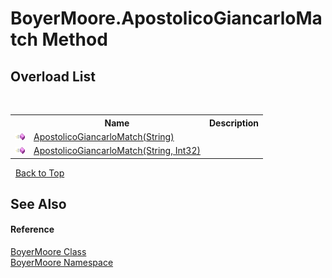 # BoyerMoore.ApostolicoGiancarloMatch Method 
 


## Overload List
&nbsp;<table><tr><th></th><th>Name</th><th>Description</th></tr><tr><td>![Public method](media/pubmethod.gif "Public method")</td><td><a href="40962056-1557-7184-9f02-d06b8d3a079b">ApostolicoGiancarloMatch(String)</a></td><td /></tr><tr><td>![Public method](media/pubmethod.gif "Public method")</td><td><a href="97d0ea10-e8f3-22ad-9099-8ea4ecb9c5b5">ApostolicoGiancarloMatch(String, Int32)</a></td><td /></tr></table>&nbsp;
<a href="#boyermoore.apostolicogiancarlomatch-method">Back to Top</a>

## See Also


#### Reference
<a href="96315529-98e0-e49f-22ac-1994c21731a6">BoyerMoore Class</a><br /><a href="71aac8e1-3159-96a7-d7cc-16f841dec445">BoyerMoore Namespace</a><br />